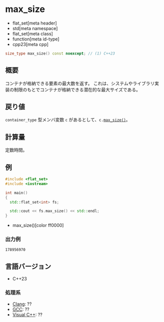 # max_size
* flat_set[meta header]
* std[meta namespace]
* flat_set[meta class]
* function[meta id-type]
* cpp23[meta cpp]

```cpp
size_type max_size() const noexcept; // (1) C++23
```

## 概要
コンテナが格納できる要素の最大数を返す。 
これは、システムやライブラリ実装の制限のもとでコンテナが格納できる潜在的な最大サイズである。


## 戻り値
`container_type` 型メンバ変数 `c` があるとして、`c.`[`max_size()`](/reference/vector/vector/max_size.md)。


## 計算量
定数時間。


## 例
```cpp example
#include <flat_set>
#include <iostream>

int main()
{
  std::flat_set<int> fs;

  std::cout << fs.max_size() << std::endl;
}
```
* max_size()[color ff0000]

### 出力例
```
178956970
```


## 言語バージョン
- C++23

### 処理系
- [Clang](/implementation.md#clang): ??
- [GCC](/implementation.md#gcc): ??
- [Visual C++](/implementation.md#visual_cpp): ??
